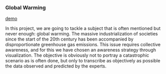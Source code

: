 ### Global Warming

[demo](https://github.com/AdrianKh/RechauffementClimatique)

In this project, we are going to tackle a subject that is often mentioned but never enough: global warming. The massive industrialization of societies since the start of the 20th century has been accompanied by disproportionate greenhouse gas emissions.
This issue requires collective awareness, and for this we have chosen an awareness strategy through visualization. The objective is obviously not to portray a catastrophic scenario as is often done, but only to transcribe as objectively as possible the data observed and predicted by the experts.